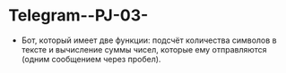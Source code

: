 # Telegram--PJ-03-
* Бот, который имеет две функции: 
подсчёт количества символов в тексте и вычисление суммы чисел, 
которые ему отправляются (одним сообщением через пробел).
